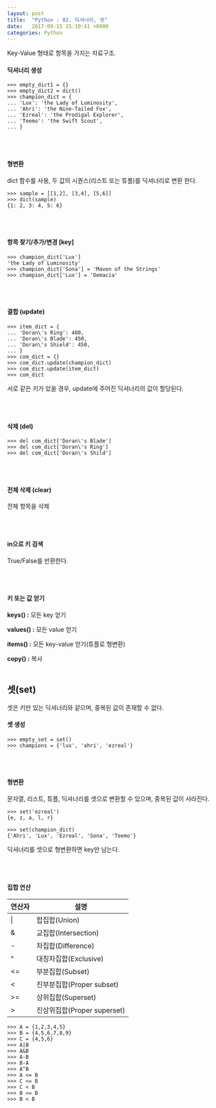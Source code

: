 ```yaml
---
layout: post
title:  "Python : 02. 딕셔너리, 셋"
date:   2017-09-15 15:10:41 +0900
categories: Python
---
```



Key-Value 형태로 항목을 가지는 자료구조.

#### 딕셔너리 생성

```
>>> empty_dict1 = {}
>>> empty_dict2 = dict()
>>> champion_dict = {
... 'Lux': 'the Lady of Luminosity',
... 'Ahri': 'the Nine-Tailed Fox',
... 'Ezreal': 'the Prodigal Explorer',
... 'Teemo': 'the Swift Scout',
... }
```

<br><br>

#### 형변환

dict 함수를 사용, 두 값의 시퀀스(리스트 또는 튜플)를 딕셔너리로 변환 한다.

```
>>> sample = [[1,2], [3,4], [5,6]]
>>> dict(sample)
{1: 2, 3: 4, 5: 6}
```
<br><br>
#### 항목 찾기/추가/변경 [key]

```
>>> champion_dict['Lux']
'the Lady of Luminosity'
>>> champion_dict['Sona'] = 'Maven of the Strings'
>>> champion_dict['Lux'] = 'Demacia'

```

<br><br>

#### 결합 (update)

```
>>> item_dict = {
... 'Doran\'s Ring': 400,
... 'Doran\'s Blade': 450,
... 'Doran\'s Shield': 450,
... }
>>> com_dict = {}
>>> com_dict.update(champion_dict)
>>> com_dict.update(item_dict)
>>> com_dict

```
서로 같은 키가 있을 경우, update에 주어진 딕셔너리의 값이 할당된다.

<br><br>

#### 삭제 (del)

```
>>> del com_dict['Doran\'s Blade']
>>> del com_dict['Doran\'s Ring']
>>> del com_dict['Doran\'s Shild']
```

<br><br>
#### 전체 삭제 (clear)
전체 항목을 삭제

<br><br>
#### in으로 키 검색
True/False를 반환한다.

<br><br>
#### 키 또는 값 얻기
**keys() :**
모든 key 얻기

**values() :**
모든 value 얻기

**items() :**
모든 key-value 얻기(튜플로 형변환)

**copy() :**
복사
<br><br>

## 셋(set)
셋은 키만 있는 딕셔너리와 같으며, 중복된 값이 존재할 수 없다.

#### 셋 생성

```
>>> empty_set = set()
>>> champions = {'lux', 'ahri', 'ezreal'}
```

<br><br>
#### 형변환
문자열, 리스트, 튜플, 딕셔너리를 셋으로 변환할 수 있으며, 중복된 값이 사라진다.

```
>>> set('ezreal')
{e, z, a, l, r}
```

```
>>> set(champion_dict)
{'Ahri', 'Lux', 'Ezreal', 'Sona', 'Teemo'}
```
딕셔너리를 셋으로 형변환하면 key만 남는다.

<br><br>

#### 집합 연산

| 연산자  | 설명  |
|---|---|
| \|  | 합집합(Union)  |
| &  | 교집합(Intersection)  |
|  - | 차집합(Difference)  |
|  ^ | 대칭차집합(Exclusive)  |
|  <= | 부분집합(Subset)  |
|  < |  진부분집합(Proper subset) |
|  >= | 상위집합(Superset)  |
|  > |  진상위집합(Proper superset) |

```
>>> A = {1,2,3,4,5}
>>> B = {4,5,6,7,8,9}
>>> C = {4,5,6}
>>> A|B
>>> A&B
>>> A-B
>>> B-A
>>> A^B
>>> A <= B
>>> C <= B
>>> C < B
>>> B <= B
>>> B < B
```
